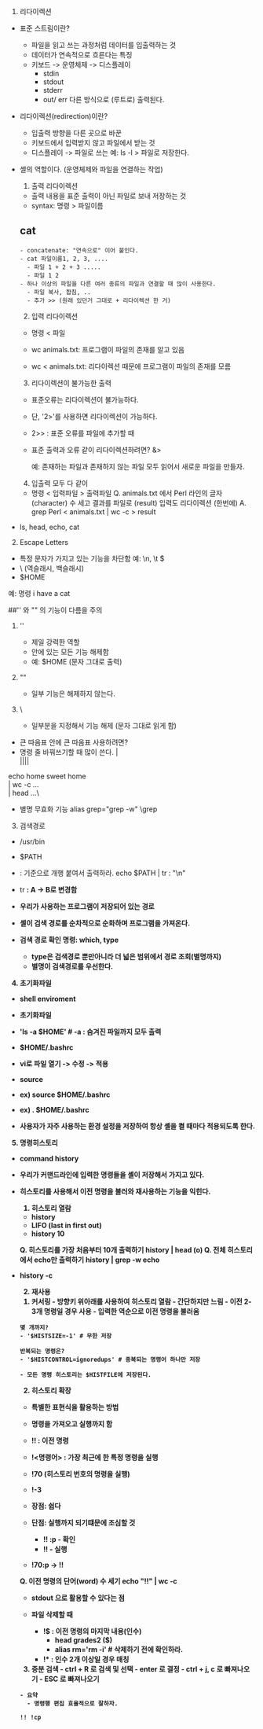 1. 리다이렉션
- 표준 스트림이란?
  - 파일을 읽고 쓰는 과정처럼 데이터를 입출력하는 것
  - 데이터가 연속적으로 흐른다는 특징
  - 키보드 -> 운영체제 -> 디스플레이
    - stdin
    - stdout
    - stderr
    - out/ err 다른 방식으로 (루트로) 출력된다.

- 리다이렉션(redirection)이란?
  - 입출력 방향을 다른 곳으로 바꾼
  - 키보드에서 입력받지 않고 파일에서 받는 것
  - 디스플레이 -> 파일로 쓰는
  예: ls -l > 파일로 저장한다.

- 셸의 역할이다. (운영체제와 파일을 연결하는 작업)

  1) 출력 리다이렉션
    - 출력 내용을 표준 출력이 아닌 파일로 보내 저장하는 것
    - syntax: 명령 > 파일이름

    ## cat
      - concatenate: "연속으로" 이어 붙인다.
      - cat 파일이름1, 2, 3, ....
        - 파일 1 + 2 + 3 .....
        - 파일 1 2 
      - 하나 이상의 파일을 다른 여러 종류의 파일과 연결할 때 많이 사용한다.
        - 파일 복사, 합침, ..
        - 추가 >> (원래 있던거 그대로 + 리다이렉션 한 거)

  2) 입력 리다이렉션
  - 명령 < 파일

  - wc animals.txt: 프로그램이 파일의 존재를 알고 있음
  - wc < animals.txt: 리다이렉션 때문에 프로그램이 파일의 존재를 모름

  3) 리다이렉션이 불가능한 출력
  - 표준오류는 리다이렉션이 불가능하다.
  - 단, '2>'를 사용하면 리다이렉션이 가능하다.
  - 2>> : 표준 오류를 파일에 추가할 때
  - 표준 출력과 오류 같이 리다이렉션하려면? &>

    예: 존재하는 파일과 존재하지 않는 파일 모두 읽어서 새로운 파일을 만들자.

  4) 입출력 모두 다 같이
    - 명령 < 입력파일 > 출력파일
    Q. animals.txt 에서 Perl 라인의 글자(character) 수 세고 결과를 파일로 (result) 입력도 리다이렉션 (한번에)
    A. grep Perl < animals.txt | wc -c > result

- ls, head, echo, cat

2. Escape Letters
- 특정 문자가 가지고 있는 기능을 차단함
  예: \\n, \\t \$
- \ (역슬래시, 백슬래시)
- \$HOME

예: 명령 i have a cat

##'' 와 "" 의 기능이 다름을 주의

1) ''
    - 제일 강력한 역할
    - 안에 있는 모든 기능 해제함
    - 예: $HOME (문자 그대로 출력)

2) ""
    - 일부 기능은 해제하지 않는다.

3) \
    - 일부분을 지정해서 기능 해제 (문자 그대로 읽게 함)

- 큰 따옴표 안에 큰 따옴표 사용하려면?
- 명령 줄 바꿔쓰기할 때 많이 쓴다.
    |\
 ||||

echo home sweet home\
    | wc -c ...\
    | head ...\

- 별명 무효화 기능
  alias grep="grep -w"
  \grep


3. 검색경로
- /usr/bin
- $PATH

- : 기준으로 개행 붙여서 출력하라.
  echo $PATH | tr : "\n"
- tr <A> <B> : A -> B로 변경함
- 우리가 사용하는 프로그램이 저장되어 있는 경로
- 셸이 검색 경로를 순차적으로 순화하며 프로그램을 가져온다.
- 검색 경로 확인 명령: which, type
  - type은 검색경로 뿐만아니라 더 넓은 범위에서 경로 조회(별명까지)
  - 별명이 검색경로를 우선한다.

4. 초기화파일
- shell enviroment
- 초기화파일
- 'ls -a $HOME' # -a : 숨겨진 파일까지 모두 출력
- $HOME/.bashrc
- vi로 파일 열기 -> 수정 -> 적용

- source
- ex) source $HOME/.bashrc 
- ex) . $HOME/.bashrc

- 사용자가 자주 사용하는 환경 설정을 저장하여 항상 셸을 켤 때마다 적용되도록 한다.

5. 명령히스토리
- command history
- 우리가 커맨드라인에 입력한 명령들을 셸이 저장해서 가지고 있다.
- 히스토리를 사용해서 이전 명령을 불러와 재사용하는 기능을 익힌다.


  1) 히스토리 열람
    - history
    - LIFO (last in first out)
    - history 10

  Q. 히스토리를 가장 처음부터 10개 출력하기
    history | head (o)
  Q. 전체 히스토리에서 echo만 출력하기
    history | grep -w echo

- history -c

  2) 재사용
    1. 커서링
      - 방향키 위아래를 사용하여 히스토리 열람
      - 간단하지만 느림
      - 이전 2-3개 명령일 경우 사용
      - 입력한 역순으로 이전 명령을 불러옴

      몇 개까지?
      - '$HISTSIZE=-1' # 무한 저장

      반복되는 명령은?
      - '$HISTCONTROL=ignoredups' # 중복되는 명령어 하나만 저장

      - 모든 명령 히스토리는 $HISTFILE에 저장된다.

    2. 히스토리 확장
    - 특별한 표현식을 활용하는 방법
    - 명령을 가져오고 실행까지 함
    - !! : 이전 명령
    - !<명령어> : 가장 최근에 한 특정 명령을 실행
    - !70 (히스토리 번호의 명령을 실행)
    - !-3

    - 장점: 쉽다
    - 단점: 실행까지 되기떄문에 조심할 것
      - !! :p - 확인
      - !! - 실행
    - !70:p -> !!

    Q. 이전 명령의 단어(word) 수 세기
    echo "!!" | wc -c

    - stdout 으로 활용할 수 있다는 점

    - 파일 삭제할 때
      - !$ : 이전 명령의 마지막 내용(인수)
        - head grades2 ($)
        - alias rm='rm -i' # 삭제하기 전에 확인하라.
      - !* : 인수 2개 이상일 경우 매칭

    3. 증분 검색
      - ctrl + R 로 검색 및 선택
      - enter 로 결정
      - ctrl + j, c 로 빠져나오기
      - ESC 로 빠져나오기

      - 요약
        - 명령행 편집 효율적으로 잘하자.

      !! !cp